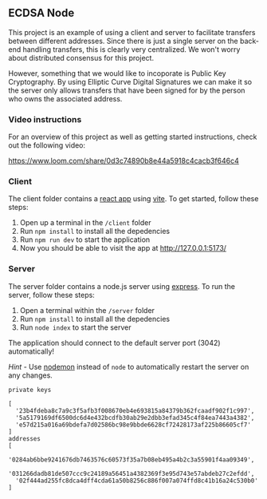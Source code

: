 ## ECDSA Node

This project is an example of using a client and server to facilitate transfers between different addresses. Since there is just a single server on the back-end handling transfers, this is clearly very centralized. We won't worry about distributed consensus for this project.

However, something that we would like to incoporate is Public Key Cryptography. By using Elliptic Curve Digital Signatures we can make it so the server only allows transfers that have been signed for by the person who owns the associated address.

### Video instructions
For an overview of this project as well as getting started instructions, check out the following video:

https://www.loom.com/share/0d3c74890b8e44a5918c4cacb3f646c4
 
### Client

The client folder contains a [react app](https://reactjs.org/) using [vite](https://vitejs.dev/). To get started, follow these steps:

1. Open up a terminal in the `/client` folder
2. Run `npm install` to install all the depedencies
3. Run `npm run dev` to start the application 
4. Now you should be able to visit the app at http://127.0.0.1:5173/

### Server

The server folder contains a node.js server using [express](https://expressjs.com/). To run the server, follow these steps:

1. Open a terminal within the `/server` folder 
2. Run `npm install` to install all the depedencies 
3. Run `node index` to start the server 

The application should connect to the default server port (3042) automatically! 

_Hint_ - Use [nodemon](https://www.npmjs.com/package/nodemon) instead of `node` to automatically restart the server on any changes.

```
private keys 

[
  '23b4fdeba8c7a9c3f5afb3f008670eb4e693815a84379b362fcaadf902f1c997',
  '5a5179169df6500dc6d4e432bcdfb30ab29e2dbb3efad345c4f84ea7443a4382',
  'e57d215a016a69bdefa7d02586bc98e9bbde6628cf72428173af225b86605cf7'
]
addresses
[
  '0284ab6bbe9241676db7463576c60573f35a7b08eb495a4b2c3a55901f4aa09349',
  '031266dadb81de507ccc9c24189a56451a4382369f3e95d743e57abdeb27c2efdd',
  '02f444ad255fc8dca4dff4cda61a50b8256c886f007a074ffd8c41b16a24c530b0'
]
```